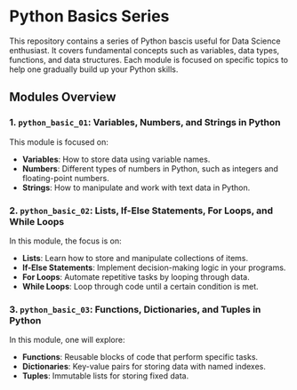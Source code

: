 # Python Basics Series

This repository contains a series of Python bascis useful for Data Science enthusiast. It covers fundamental concepts such as variables, data types, functions, and data structures. Each module is focused on specific topics to help one gradually build up your Python skills.

## Modules Overview

### 1. `python_basic_01`: Variables, Numbers, and Strings in Python
This module is focused on:
- **Variables**: How to store data using variable names.
- **Numbers**: Different types of numbers in Python, such as integers and floating-point numbers.
- **Strings**: How to manipulate and work with text data in Python.

### 2. `python_basic_02`: Lists, If-Else Statements, For Loops, and While Loops
In this module, the focus is on:
- **Lists**: Learn how to store and manipulate collections of items.
- **If-Else Statements**: Implement decision-making logic in your programs.
- **For Loops**: Automate repetitive tasks by looping through data.
- **While Loops**: Loop through code until a certain condition is met.

### 3. `python_basic_03`: Functions, Dictionaries, and Tuples in Python
In this module, one will explore:
- **Functions**: Reusable blocks of code that perform specific tasks.
- **Dictionaries**: Key-value pairs for storing data with named indexes.
- **Tuples**: Immutable lists for storing fixed data.
